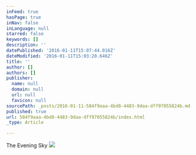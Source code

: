 ```yaml
---
inFeed: true
hasPage: true
inNav: false
inLanguage: null
starred: false
keywords: []
description: ''
datePublished: '2016-01-11T15:07:44.016Z'
dateModified: '2016-01-11T15:03:20.646Z'
title: ''
author: []
authors: []
publisher:
  name: null
  domain: null
  url: null
  favicon: null
sourcePath: _posts/2016-01-11-584f9aaa-4bd8-4483-9daa-dff97055824b.md
published: true
url: 584f9aaa-4bd8-4483-9daa-dff97055824b/index.html
_type: Article

---
```

The Evening Sky
![](https://the-grid-user-content.s3-us-west-2.amazonaws.com/bc0e7dfb-cc1d-4404-809c-8b0171a81882.jpg)